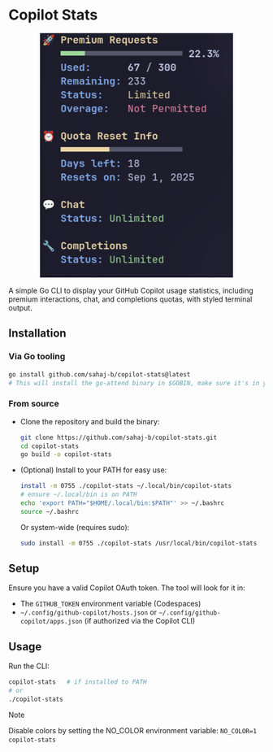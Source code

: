 # Copilot Stats

<p align="center">
  <img src="./img.png" alt="Copilot Stats screenshot" />
</p>

A simple Go CLI to display your GitHub Copilot usage statistics, including premium interactions, chat, and completions quotas, with styled terminal output.

## Installation
### Via Go tooling
```bash
go install github.com/sahaj-b/copilot-stats@latest
# This will install the go-attend binary in $GOBIN, make sure it's in your PATH
```

### From source
- Clone the repository and build the binary:
   ```bash
   git clone https://github.com/sahaj-b/copilot-stats.git
   cd copilot-stats
   go build -o copilot-stats
   ```
- (Optional) Install to your PATH for easy use:
   ```bash
   install -m 0755 ./copilot-stats ~/.local/bin/copilot-stats
   # ensure ~/.local/bin is on PATH
   echo 'export PATH="$HOME/.local/bin:$PATH"' >> ~/.bashrc
   source ~/.bashrc
   ```
   Or system-wide (requires sudo):
   ```bash
   sudo install -m 0755 ./copilot-stats /usr/local/bin/copilot-stats
   ```

## Setup
Ensure you have a valid Copilot OAuth token. The tool will look for it in:
   - The `GITHUB_TOKEN` environment variable (Codespaces)
   - `~/.config/github-copilot/hosts.json` or `~/.config/github-copilot/apps.json` (if authorized via the Copilot CLI)

## Usage
Run the CLI:
```sh
copilot-stats   # if installed to PATH
# or
./copilot-stats
```

> [!NOTE]
> Disable colors by setting the NO_COLOR environment variable:
> `NO_COLOR=1 copilot-stats`
